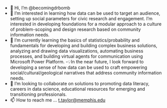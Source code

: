 - 👋 Hi, I’m @becomingdrbomb
- 👀 I’m interested in learning how data can be used to target an audience, setting up social parameters for civic research and engagement.
I’m interested in developing  foundations for a modular approach to a culture of problem-scoping and design research based on community information needs. 
- 🌱 I’m currently learning the basics of statistics/probability and fundamentals for developing and building complex business solutions, analyzing and drawing data visualizations, automating business processes, and building virtual agents for communication using Microsoft Power Platform. 
-💡In the near future, I look forward to developing a sense of how data can be used to craft empowering social/cultural/geological narratives that address community information needs. 
- 💞️ I’m looking to collaborate on solutions to promoting data literacy, careers in data science, educational resources for emerging and transitioning professionals. 
- 📫 How to reach me ... t.taylor@memphis.edu
